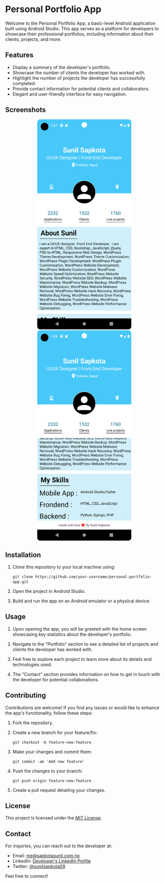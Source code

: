 
# Personal Portfolio App

Welcome to the Personal Portfolio App, a basic-level Android application built using Android Studio. This app serves as a platform for developers to showcase their professional portfolios, including information about their clients, projects, and more.

## Features

- Display a summary of the developer's portfolio.
- Showcase the number of clients the developer has worked with.
- Highlight the number of projects the developer has successfully completed.
- Provide contact information for potential clients and collaborators.
- Elegant and user-friendly interface for easy navigation.

## Screenshots
<div align="center">
  <img src="readme/Screenshot_20230811_132757.png" alt="Screenshot 1" width="300" />
  <img src="readme/Screenshot_20230811_1328091.png" alt="Screenshot 2" width="300" />
</div>


## Installation

1. Clone this repository to your local machine using:

   ```
   git clone https://github.com/your-username/personal-portfolio-app.git
   ```

2. Open the project in Android Studio.

3. Build and run the app on an Android emulator or a physical device.

## Usage

1. Upon opening the app, you will be greeted with the home screen showcasing key statistics about the developer's portfolio.

2. Navigate to the "Portfolio" section to see a detailed list of projects and clients the developer has worked with.

3. Feel free to explore each project to learn more about its details and technologies used.

4. The "Contact" section provides information on how to get in touch with the developer for potential collaborations.

## Contributing

Contributions are welcome! If you find any issues or would like to enhance the app's functionality, follow these steps:

1. Fork the repository.

2. Create a new branch for your feature/fix:

   ```
   git checkout -b feature-new-feature
   ```

3. Make your changes and commit them:

   ```
   git commit -am 'Add new feature'
   ```

4. Push the changes to your branch:

   ```
   git push origin feature-new-feature
   ```

5. Create a pull request detailing your changes.

## License

This project is licensed under the [MIT License](LICENSE).

## Contact

For inquiries, you can reach out to the developer at:

- Email: me@sapkotasunil.com.np
- LinkedIn: [Developer's LinkedIn Profile](https://www.linkedin.com/in/sunilsapkota09/)
- Twitter: [@sunilsapkota09](https://twitter.com/sunilsapkota09)

Feel free to connect!
